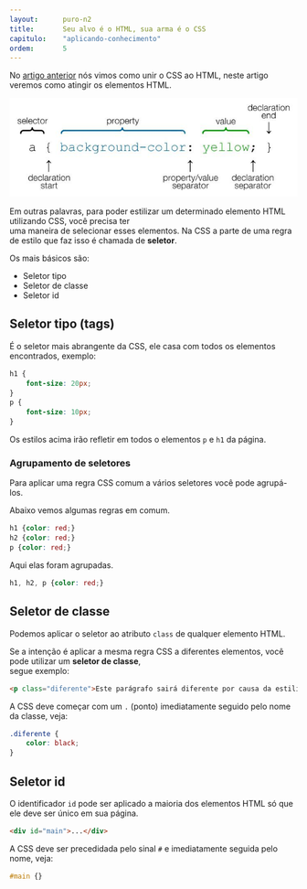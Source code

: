 ```yaml
---
layout:      puro-n2
title:       Seu alvo é o HTML, sua arma é o CSS
capitulo:    "aplicando-conhecimento"
ordem:       5
---
```


No [artigo anterior](../adicionando-css-ao-html/) nós vimos como unir o CSS ao HTML, neste artigo veremos
como atingir os elementos HTML.

![](css-seletores.jpg)

Em outras palavras, para poder estilizar um determinado elemento HTML utilizando CSS, você precisa ter <br />
uma maneira de selecionar esses elementos. Na CSS a parte de uma regra de estilo que faz isso é chamada de __seletor__.

Os mais básicos são:

- Seletor tipo
- Seletor de classe
- Seletor id


## Seletor tipo (tags)

É o seletor mais abrangente da CSS, ele casa com todos os elementos encontrados, exemplo:

```css
h1 {
    font-size: 20px;
}
p {
    font-size: 10px;
}
```

Os estilos acima irão refletir em todos o elementos `p` e `h1` da página.

### Agrupamento de seletores

Para aplicar uma regra CSS comum a vários seletores você pode agrupá-los.

Abaixo vemos algumas regras em comum.

```css
h1 {color: red;}
h2 {color: red;}
p {color: red;}
```

Aqui elas foram agrupadas.

```css
h1, h2, p {color: red;}
```


## Seletor de classe

Podemos aplicar o seletor ao atributo `class` de qualquer elemento HTML. 

Se a intenção é aplicar a mesma regra CSS a diferentes elementos, você pode utilizar um __seletor de classe__, <br>
segue exemplo:

```html
<p class="diferente">Este parágrafo sairá diferente por causa da estilização</p>
```

A CSS deve começar com um `.` (ponto) imediatamente seguido pelo nome da classe, veja:

```css
.diferente { 
    color: black;
}
```

## Seletor id

O identificador `id` pode ser aplicado a maioria dos elementos HTML só que ele deve ser único em sua página.

```html
<div id="main">...</div>
```

A CSS deve ser precedidada pelo sinal `#` e imediatamente seguida pelo nome, veja:

```css
#main {}
```